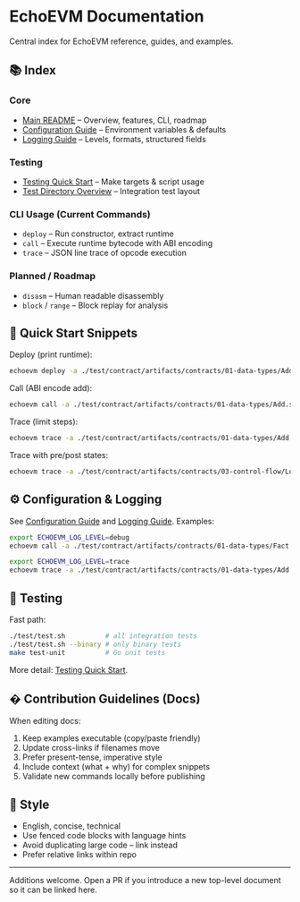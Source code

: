 # EchoEVM Documentation

Central index for EchoEVM reference, guides, and examples.

## 📚 Index

### Core
- [Main README](../README.md) – Overview, features, CLI, roadmap
- [Configuration Guide](CONFIGURATION.md) – Environment variables & defaults
- [Logging Guide](LOGGING_GUIDE.md) – Levels, formats, structured fields

### Testing
- [Testing Quick Start](TESTING_QUICK.md) – Make targets & script usage
- [Test Directory Overview](../test/README.md) – Integration test layout

### CLI Usage (Current Commands)
- `deploy` – Run constructor, extract runtime
- `call` – Execute runtime bytecode with ABI encoding
- `trace` – JSON line trace of opcode execution

### Planned / Roadmap
- `disasm` – Human readable disassembly
- `block` / `range` – Block replay for analysis

## 🚀 Quick Start Snippets

Deploy (print runtime):
```bash
echoevm deploy -a ./test/contract/artifacts/contracts/01-data-types/Add.sol/Add.json --print
```

Call (ABI encode add):
```bash
echoevm call -a ./test/contract/artifacts/contracts/01-data-types/Add.sol/Add.json -f add(uint256,uint256) -A 7,11
```

Trace (limit steps):
```bash
echoevm trace -a ./test/contract/artifacts/contracts/01-data-types/Add.sol/Add.json -f add(uint256,uint256) -A 1,2 --limit 25 | jq .
```

Trace with pre/post states:
```bash
echoevm trace -a ./test/contract/artifacts/contracts/03-control-flow/Loops.sol/Loops.json -f forLoop(uint256) -A 5 --full | head -n 40
```

## ⚙ Configuration & Logging
See [Configuration Guide](CONFIGURATION.md) and [Logging Guide](LOGGING_GUIDE.md). Examples:
```bash
export ECHOEVM_LOG_LEVEL=debug
echoevm call -a ./test/contract/artifacts/contracts/01-data-types/Fact.sol/Fact.json -f fact(uint256) -A 5

export ECHOEVM_LOG_LEVEL=trace
echoevm trace -a ./test/contract/artifacts/contracts/01-data-types/Add.sol/Add.json -f add(uint256,uint256) -A 1,2 --limit 10
```

## 🧪 Testing
Fast path:
```bash
./test/test.sh          # all integration tests
./test/test.sh --binary # only binary tests
make test-unit          # Go unit tests
```
More detail: [Testing Quick Start](TESTING_QUICK.md).

## � Contribution Guidelines (Docs)
When editing docs:
1. Keep examples executable (copy/paste friendly)
2. Update cross-links if filenames move
3. Prefer present-tense, imperative style
4. Include context (what + why) for complex snippets
5. Validate new commands locally before publishing

## 📝 Style
- English, concise, technical
- Use fenced code blocks with language hints
- Avoid duplicating large code – link instead
- Prefer relative links within repo

---
Additions welcome. Open a PR if you introduce a new top-level document so it can be linked here.
